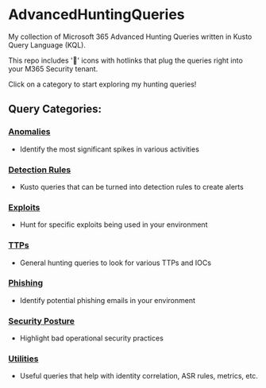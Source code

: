 # AdvancedHuntingQueries
My collection of Microsoft 365 Advanced Hunting Queries written in Kusto Query Language (KQL).

This repo includes '🔎' icons with hotlinks that plug the queries right into your M365 Security tenant.

Click on a category to start exploring my hunting queries!

## Query Categories:

### [Anomalies](Anomalies)
- Identify the most significant spikes in various activities

### [Detection Rules](Detection-Rules)
- Kusto queries that can be turned into detection rules to create alerts

### [Exploits](Exploits)
- Hunt for specific exploits being used in your environment

### [TTPs](TTPs)
- General hunting queries to look for various TTPs and IOCs

### [Phishing](Phishing)
- Identify potential phishing emails in your environment

### [Security Posture](Posture)
- Highlight bad operational security practices

### [Utilities](Utilities)
- Useful queries that help with identity correlation, ASR rules, metrics, etc.
